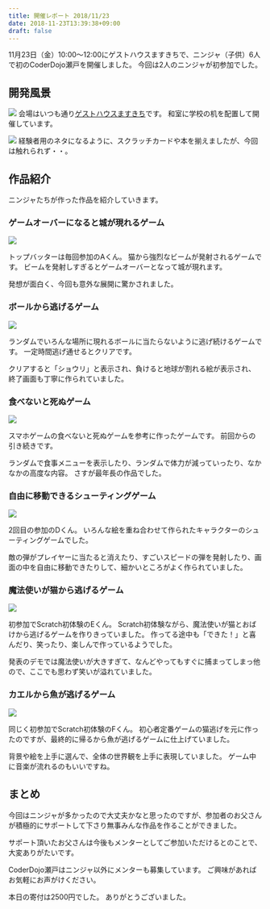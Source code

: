 ```yaml
---
title: 開催レポート 2018/11/23
date: 2018-11-23T13:39:38+09:00
draft: false
---
```


11月23日（金）10:00〜12:00にゲストハウスますきちで、ニンジャ（子供）6人で初のCoderDojo瀬戸を開催しました。
今回は2人のニンジャが初参加でした。

<!--more-->

## 開発風景

![](/images/posts/2018/11/23/20181123_110126.jpg)
会場はいつも通り[ゲストハウスますきち](https://seto-masukichi.com/)です。
和室に学校の机を配置して開催しています。

![](/images/posts/2018/11/23/items.png)
経験者用のネタになるように、スクラッチカードや本を揃えましたが、今回は触れられず・・。

## 作品紹介

ニンジャたちが作った作品を紹介していきます。

### ゲームオーバーになると城が現れるゲーム

![](/images/posts/2018/11/23/20181123_113209.jpg)

トップバッターは毎回参加のAくん。
猫から強烈なビームが発射されるゲームです。
ビームを発射しすぎるとゲームオーバーとなって城が現れます。

発想が面白く、今回も意外な展開に驚かされました。

### ボールから逃げるゲーム

![](/images/posts/2018/11/23/20181123_113428.jpg)

ランダムでいろんな場所に現れるボールに当たらないように逃げ続けるゲームです。
一定時間逃げ通せるとクリアです。

クリアすると「ショウリ」と表示され、負けると地球が割れる絵が表示され、終了画面も丁寧に作られていました。

### 食べないと死ぬゲーム

![](/images/posts/2018/11/23/20181123_114029.jpg)

スマホゲームの食べないと死ぬゲームを参考に作ったゲームです。
前回からの引き続きです。

ランダムで食事メニューを表示したり、ランダムで体力が減っていったり、なかなかの高度な内容。
さすが最年長の作品でした。

### 自由に移動できるシューティングゲーム

![](/images/posts/2018/11/23/20181123_114339.jpg)

2回目の参加のDくん。
いろんな絵を重ね合わせて作られたキャラクターのシューティングゲームでした。

敵の弾がプレイヤーに当たると消えたり、すごいスピードの弾を発射したり、画面の中を自由に移動できたりして、細かいところがよく作られていました。

### 魔法使いが猫から逃げるゲーム

![](/images/posts/2018/11/23/20181123_115214.jpg)

初参加でScratch初体験のEくん。
Scratch初体験ながら、魔法使いが猫とおばけから逃げるゲームを作りきっていました。
作ってる途中も「できた！」と喜んだり、笑ったり、楽しんで作っているようでした。

発表のデモでは魔法使いが大きすぎて、なんどやってもすぐに捕まってしまっ他ので、ここでも思わず笑いが溢れていました。

### カエルから魚が逃げるゲーム

![](/images/posts/2018/11/23/20181123_115446.jpg)

同じく初参加でScratch初体験のFくん。
初心者定番ゲームの猫逃げを元に作ったのですが、最終的に帰るから魚が逃げるゲームに仕上げていました。

背景や絵を上手に選んで、全体の世界観を上手に表現していました。
ゲーム中に音楽が流れるのもいいですね。


## まとめ

今回はニンジャが多かったので大丈夫かなと思ったのですが、参加者のお父さんが積極的にサポートして下さり無事みんな作品を作ることができました。

サポート頂いたお父さんは今後もメンターとしてご参加いただけるとのことで、大変ありがたいです。

CoderDojo瀬戸はニンジャ以外にメンターも募集しています。
ご興味があればお気軽にお声がけください。

本日の寄付は2500円でした。
ありがとうございました。
